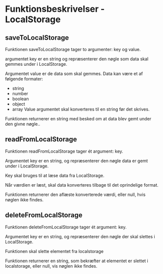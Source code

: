 # Funktionsbeskrivelser - LocalStorage

## saveToLocalStorage

Funktionen saveToLocalStorage tager to argumenter: key og value.

argumentet key er en string og repræsenterer den nøgle som data skal gemmes under i LocalStorage.

Argumentet value er de data som skal gemmes. Data kan være et af følgende formater: 
- string
- number
- boolean
- object
- array
Value argumentet skal konverteres til en string før det skrives.

Funktionen returnerer en string med besked om at data blev gemt under den givne nøgle..

## readFromLocalStorage 

Funktionen readFromLocalStorage tager ét argument: key.

Argumentet key er en string, og repræsenterer den nøgle data er gemt under i LocalStorage.

Key skal bruges til at læse data fra LocalStorage.

Når værdien er læst, skal data konverteres tilbage til det oprindelige format.

Funktionen returnerer den aflæste konverterede værdi, eller null, hvis nøglen ikke findes.

## deleteFromLocalStorage

Funktionen deleteFromLocalStorage tager ét argument: key.

Argumentet key er en string, og repræsenterer den nøgle der skal slettes i LocalStorage.

Funktionen skal slette elementet fra localstorage 

Funktionen returnerer en string, som bekræfter at elementet er slettet i localstorage, eller null, vis nøglen ikke findes.





